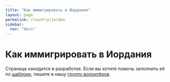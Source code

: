 ```yaml
---
title: "Как иммигрировать в Иордания"
layout: page
permalink: /country/jordan
sidebar:
  nav: "docs"
---
```


# Как иммигрировать в Иордания

Страница находится в разработке. Если вы хотите помочь заполнить её по [шаблону](/template), пишите в нашу [группу волонтёров](https://t.me/+FHi3FnJaoWJkMDAx).
